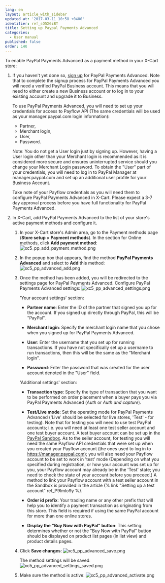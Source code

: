 ```yaml
---
lang: en
layout: article_with_sidebar
updated_at: '2017-03-11 10:58 +0400'
identifier: ref_sO5X6iBT
title: Setting up Paypal Payments Advanced
categories:
  - User manual
published: false
order: 140
---
```

To enable PayPal Payments Advanced as a payment method in your X-Cart store:

1.  If you haven't yet done so, [sign up](https://www.paypal.com/webapps/mpp/referral/paypal-payments-advanced?partner_id=XCART5_Cart "Sign up for PayPal Payments Advanced") for PayPal Payments Advanced. Note that to complete the signup process for PayPal Payments Advanced you will need a verified PayPal Business account. This means that you will need to either create a new Business account or to log in to your existing account and upgrade it to Business.
     
    To use PayPal Payments Advanced, you will need to set up your credentials for access to Payflow API (The same credentials will be used as your manager.paypal.com login information):

    *  Partner,
    *  Merchant login,
    *  User,
    *  Password.
    
    Note: You do not get a User login just by signing up. However, having a User login other than your Merchant login is recommended as it is considered more secure and ensures uninterrupted service should you change your Merchant Login password. To obtain the "User" part of your credentials, you will need to log in to PayPal Manager at manager.paypal.com and set up an additional user profile for your Business Account. 
    
     Take note of your Payflow credentials as you will need them to configure PayPal Payments Advanced in X-Cart. Please expect a 3-7 day approval process before you have full functionality for PayPal Payments Advanced.

2.  In X-Cart, add PayPal Payments Advanced to the list of your store's active payment methods and configure it.

    1.  In your X-Cart store's Admin area, go to the Payment methods page (**Store setup > Payment methods**). In the section for Online methods, click **Add payment method**:
        ![xc5_pp_add_payment_method.png]({{site.baseurl}}/attachments/ref_DT2EX6fz/xc5_pp_add_payment_method.png)

    2.  In the popup box that appears, find the method **PayPal Payments Advanced** and select to **Add** this method:
        ![xc5_pp_advanced_add.png]({{site.baseurl}}/attachments/ref_sO5X6iBT/xc5_pp_advanced_add.png)

    3.  Once the method has been added, you will be redirected to the settings page for PayPal Payments Advanced. Сonfigure PayPal Payments Advanced settings:
        ![xc5_pp_advanced_settings.png]({{site.baseurl}}/attachments/ref_sO5X6iBT/xc5_pp_advanced_settings.png)

        'Your account settings' section:

        *   **Partner name**: Enter the ID of the partner that signed you up for the account. If you signed up directly through PayPal, this will be "PayPal".

        *   **Merchant login**: Specify the merchant login name that you chose when you signed up for PayPal Payments Advanced.

        *   **User**: Enter the username that you set up for running transactions. If you have not specifically set up a username to run transactions, then this will be the same as the "Merchant login".

        *   **Password**: Enter the password that was created for the user account denoted in the "User" field.

        'Additional settings' section:

        *   **Transaction type**: Specify the type of transaction that you want to be performed on order placement when a buyer pays you via PayPal Payments Advanced (_Auth_ or _Auth and capture_).

        *   **Test/Live mode**: Set the operating mode for PayPal Payments Advanced ('Live' should be selected for live stores, 'Test' - for testing). Note that for testing you will need to use test PayPal accounts; i.e. you will need at least one test seller account and one test buyer account. A test buyer account can be set up in the [PayPal Sandbox](https://developer.paypal.com/docs/classic/lifecycle/ug_sandbox/ "Paypal Sandbox"). As to the seller account, for testing you will need the same Payflow API credentials that were set up when you created your Payflow account (the ones used to log in to https://manager.paypal.com); you will also need your Payflow account to be set to work in 'test' mode (Depending on what you specified during registration, or how your account was set up for you, your Payflow account may already be in the 'Test' state; you need to check the state of your account before you proceed.) A method to link your Payflow account with a test seller account in the Sandbox is provided in the article {% link "Setting up a test account" ref_P9Imto9y %}. 

        *   **Order id prefix**: Your trading name or any other prefix that will help you to identify a payment transaction as originating from this store. This field is required if using the same PayPal account for more than one online stores.

        *   **Display the "Buy Now with PayPal" button**: This setting determines whether or not the "Buy Now with PayPal" button should be displayed on product list pages (in list view) and product details pages.

    4.   Click **Save changes**:
         ![xc5_pp_advanced_save.png]({{site.baseurl}}/attachments/ref_sO5X6iBT/xc5_pp_advanced_save.png)

         The method settings will be saved:
         ![xc5_pp_advanced_settings_saved.png]({{site.baseurl}}/attachments/ref_sO5X6iBT/xc5_pp_advanced_settings_saved.png)

    5.   Make sure the method is active:
         ![xc5_pp_advanced_activate.png]({{site.baseurl}}/attachments/ref_sO5X6iBT/xc5_pp_advanced_activate.png)
